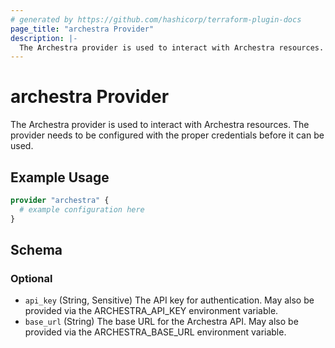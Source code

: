 ```yaml
---
# generated by https://github.com/hashicorp/terraform-plugin-docs
page_title: "archestra Provider"
description: |-
  The Archestra provider is used to interact with Archestra resources. The provider needs to be configured with the proper credentials before it can be used.
---
```


# archestra Provider

The Archestra provider is used to interact with Archestra resources. The provider needs to be configured with the proper credentials before it can be used.

## Example Usage

```terraform
provider "archestra" {
  # example configuration here
}
```

<!-- schema generated by tfplugindocs -->
## Schema

### Optional

- `api_key` (String, Sensitive) The API key for authentication. May also be provided via the ARCHESTRA_API_KEY environment variable.
- `base_url` (String) The base URL for the Archestra API. May also be provided via the ARCHESTRA_BASE_URL environment variable.

